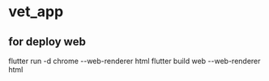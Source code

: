 # vet_app

## for deploy web

flutter run -d chrome --web-renderer html
flutter build web --web-renderer html